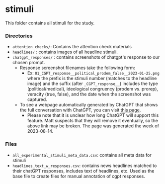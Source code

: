 # stimuli

This folder contains all stimuli for the study.

### Directories
- `attention_checks/`: Contains the attention check materials
- `headlines/` : contains images of all headline stimuli.
- `chatgpt_responses/` : contains screenshots of chatgpt's response to our chosen prompt.
    - Response screenshot filenames take the following form:
        - Ex: `01_CGPT_response__political_prodem_false__2023-01-25.png` where the prefix is the stimuli number (matches to the headline image) and the suffix (after `_CGPT_response__`) includes the type (political/medical), ideological congruency (prodem vs. prorep), veracity (true, false), and the date when the screenshot was captured.
    - To see a webpage automatically generated by ChatGPT that shows the full conversation with ChatGPT, you can visit [this page](https://chat.openai.com/share/03d21892-4ad6-45fb-a623-80020230aef6).
        - Please note that it is unclear how long ChatGPT will support this feature. Matt suspects that they will remove it eventually, so the above link may be broken. The page was generated the week of 2023-08-14.

### Files
- `all_experimental_stimuli_meta_data.csv`: contains all meta data for stimuli
- `headlines_text_w_responses.csv`: contains news headlines matched to their chatGPT responses, includes text of headlines, etc. Used as the base file to create files for manual annotation of cgpt responses.